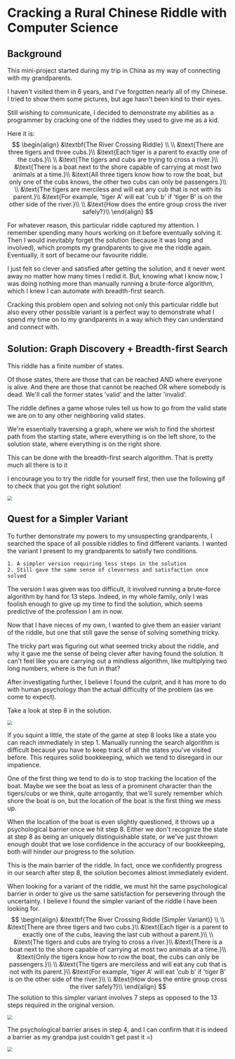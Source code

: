 # Cracking a Rural Chinese Riddle with Computer Science

## Background
This mini-project started during my trip in China as my way of connecting with my grandparents.

I haven't visited them in 6 years, and I've forgotten nearly all of my Chinese.
I tried to show them some pictures, but age hasn't been kind to their eyes.

Still wishing to communicate, I decided to demonstrate my abilities as a programmer by cracking one of the riddles they used to give me as a kid.

Here it is:
$$
\begin{align}
&\textbf{The River Crossing Riddle} \\
\\
&\text{There are three tigers and three cubs.}\\
&\text{Each tiger is a parent to exactly one of the cubs.}\\
\\
&\text{The tigers and cubs are trying to cross a river.}\\
&\text{There is a boat next to the shore capable of carrying at most two animals at a time.}\\
&\text{All three tigers know how to row the boat, but only one of the cubs knows, the other two cubs can only be passengers.}\\
\\
&\text{The tigers are merciless and will eat any cub that is not with its parent.}\\
&\text{For example, 'tiger A' will eat 'cub b' if 'tiger B' is on the other side of the river.}\\
\\
&\text{How does the entire group cross the river safely?}\\
\end{align}
$$


For whatever reason, this particular riddle captured my attention. 
I remember spending many hours working on it before eventually solving it.
Then I would inevitably forget the solution (because it was long and involved), which prompts my grandparents to give me the riddle again.
Eventually, it sort of became our favourite riddle.

I just felt so clever and satisfied after getting the solution, and it never went away no matter how many times I redid it.
But, knowing what I know now, I was doing nothing more than manually running a brute-force algorithm, which I knew I can automate with breadth-first search.

Cracking this problem open and solving not only this particular riddle but also every other possible variant is a perfect way to demonstrate what I spend my time on to my grandparents in a way which they can understand and connect with.

## Solution: Graph Discovery + Breadth-first Search
This riddle has a finite number of states.

Of those states, there are those that can be reached AND where everyone is alive.
And there are those that cannot be reached OR where somebody is dead.
We'll call the former states 'valid' and the latter 'invalid'.

The riddle defines a game whose rules tell us how to go from the valid state we are on to any other neighboring valid states.

We're essentially traversing a graph, where we wish to find the shortest path from the starting state, where everything is on the left shore, to the solution state, where everything is on the right shore.

This can be done with the breadth-first search algorithm.
That is pretty much all there is to it

I encourage you to try the riddle for yourself first, then use the following gif to check that you got the right solution!

<img src="/home/jacky/Downloads/franklin/grandpa-riddle/3t3c.gif" style="zoom:70%;" />

## Quest for a Simpler Variant
To further demonstrate my powers to my unsuspecting grandparents, I searched the space of all possible riddles to find different variants.
I wanted the variant I present to my grandparents to satisfy two conditions.

    1. A simpler version requiring less steps in the solution
    2. Still gave the same sense of cleverness and satisfaction once solved

The version I was given was too difficult, it involved running a brute-force algorithm by hand for 13 steps.
Indeed, in my whole family, only I was foolish enough to give up my time to find the solution, which seems predictive of the profession I am in now.

Now that I have nieces of my own, I wanted to give them an easier variant of the riddle, but one that still gave the sense of solving something tricky.

The tricky part was figuring out what seemed tricky about the riddle, and why it gave me the sense of being clever after having found the solution.
It can't feel like you are carrying out a mindless algorithm, like multiplying two long numbers, where is the fun in that?

After investigating further, I believe I found the culprit, and it has more to do with human psychology than the actual difficulty of the problem (as we come to expect).

Take a look at step 8 in the solution.

<img src="/home/jacky/Downloads/franklin/grandpa-riddle/3t3c-barrier.png" style="zoom:70%;" />

If you squint a little, the state of the game at step 8 looks like a state you can reach immediately in step 1.
Manually running the search algorithm is difficult because you have to keep track of all the states you've visited before.
This requires solid bookkeeping, which we tend to disregard in our impatience.

One of the first thing we tend to do is to stop tracking the location of the boat.
Maybe we see the boat as less of a prominent character than the tigers/cubs or we think, quite arrogantly, that we'll surely remember which shore the boat is on, but the location of the boat is the first thing we mess up.

When the location of the boat is even slightly questioned, it throws up a psychological barrier once we hit step 8.
Either we don't recognize the state at step 8 as being an uniquely distinguishable state, or we've just thrown enough doubt that we lose confidence in the accuracy of our bookkeeping, both will hinder our progress to the solution.

This is the main barrier of the riddle.
In fact, once we confidently progress in our search after step 8, the solution becomes almost immediately evident.

When looking for a variant of the riddle, we must hit the same psychological barrier in order to give us the same satisfaction for persevering through the uncertainty.
I believe I found the simpler variant of the riddle I have been looking for.
$$
\begin{align}
&\textbf{The River Crossing Riddle (Simpler Variant)} \\
\\
&\text{There are three tigers and two cubs.}\\
&\text{Each tiger is a parent to exactly one of the cubs, leaving the last cub without a parent.}\\
\\
&\text{The tigers and cubs are trying to cross a river.}\\
&\text{There is a boat next to the shore capable of carrying at most two animals at a time.}\\
&\text{Only the tigers know how to row the boat, the cubs can only be passengers.}\\
\\
&\text{The tigers are merciless and will eat any cub that is not with its parent.}\\
&\text{For example, 'tiger A' will eat 'cub b' if 'tiger B' is on the other side of the river.}\\
\\
&\text{How does the entire group cross the river safely?}\\
\end{align}
$$
The solution to this simpler variant involves 7 steps as opposed to the 13 steps required in the original version.

<img src="/home/jacky/Downloads/franklin/grandpa-riddle/3t2c.gif" style="zoom:70%;" />

The psychological barrier arises in step 4, and I can confirm that it is indeed a barrier as my grandpa just couldn't get past it =)

<img src="/home/jacky/Downloads/franklin/grandpa-riddle/3t2c-barrier.png" style="zoom:70%;" />
